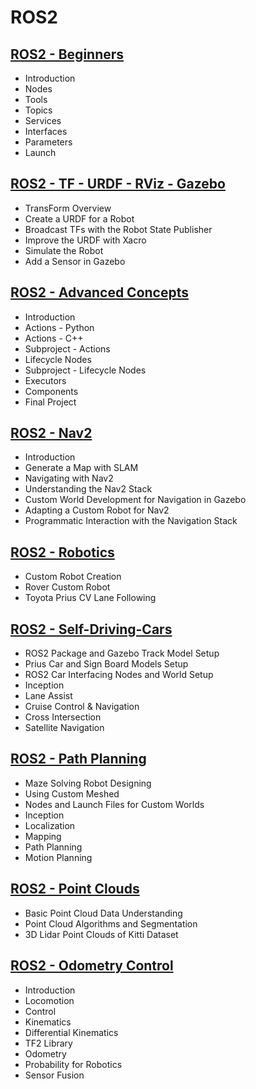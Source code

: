 # ROS2

## [ROS2 - Beginners](01_ros2_beginners/README.md)

- Introduction
- Nodes
- Tools
- Topics
- Services
- Interfaces
- Parameters
- Launch

## [ROS2 - TF - URDF - RViz - Gazebo](02_ros2_tf-urdf-rviz-gazebo/README.md)

- TransForm Overview
- Create a URDF for a Robot
- Broadcast TFs with the Robot State Publisher
- Improve the URDF with Xacro
- Simulate the Robot
- Add a Sensor in Gazebo

## [ROS2 - Advanced Concepts](03_ros2_advanced-concepts/README.md)

- Introduction
- Actions - Python
- Actions - C++
- Subproject - Actions
- Lifecycle Nodes
- Subproject - Lifecycle Nodes
- Executors
- Components
- Final Project

## [ROS2 - Nav2](04_ros2_nav2/README.md)

- Introduction
- Generate a Map with SLAM
- Navigating with Nav2
- Understanding the Nav2 Stack
- Custom World Development for Navigation in Gazebo
- Adapting a Custom Robot for Nav2
- Programmatic Interaction with the Navigation Stack

## [ROS2 - Robotics](05_ros2_projects/README.md)

- Custom Robot Creation
- Rover Custom Robot
- Toyota Prius CV Lane Following

## [ROS2 - Self-Driving-Cars](06_ros2_sdc/README.md)

- ROS2 Package and Gazebo Track Model Setup
- Prius Car and Sign Board Models Setup
- ROS2 Car Interfacing Nodes and World Setup
- Inception
- Lane Assist
- Cruise Control & Navigation
- Cross Intersection
- Satellite Navigation

## [ROS2 - Path Planning](07_ros2_path-planning/README.md)

- Maze Solving Robot Designing
- Using Custom Meshed
- Nodes and Launch Files for Custom Worlds
- Inception
- Localization
- Mapping
- Path Planning
- Motion Planning

## [ROS2 - Point Clouds](08_ros2_point-clouds/README.md)

- Basic Point Cloud Data Understanding
- Point Cloud Algorithms and Segmentation
- 3D Lidar Point Clouds of Kitti Dataset

## [ROS2 - Odometry Control](09_ros2_odometry-control/README.md)

- Introduction
- Locomotion
- Control
- Kinematics
- Differential Kinematics
- TF2 Library
- Odometry
- Probability for Robotics
- Sensor Fusion

